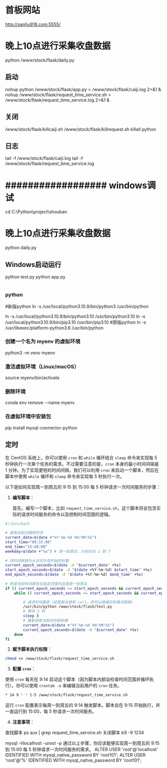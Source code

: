 # 首板网站
http://sanhu918.com:5555/

# 晚上10点进行采集收盘数据
python /www/stock/flask/daily.py

##  启动
nohup  python /www/stock/flask/app.py > /www/stock/flask/caiji.log 2>&1 &
nohup  /www/stock/flask/request_time_service.sh > /www/stock/flask/request_time_service.log 2>&1 &

## 关闭
/www/stock/flask/killcaiji.sh
/www/stock/flask/killrequest.sh
killall python

## 日志
tail -f /www/stock/flask/caiji.log
tail -f /www/stock/flask/request_time_service.log

# ################## windows调试 ##################
cd C:\Python\project\shouban
# 晚上10点进行采集收盘数据
python daily.py
##  Windows启动运行
python test.py
python app.py
# ################################################ 

### python
#新版python
ln -s /usr/local/python3.10.9/bin/python3 /usr/bin/python

ln -s /usr/local/python3.10.9/bin/python3.10 /usr/bin/python3.10
ln -s /usr/local/python3.10.9/bin/pip3.10 /usr/bin/pip3.10
#原版python
ln -s /usr/libexec/platform-python3.6 /usr/bin/python

### 创建一个名为 myenv 的虚拟环境  
python3 -m venv myenv  
  
### 激活虚拟环境（Linux/macOS）  
source myenv/bin/activate  

### 删除环境
conda env remove --name myenv

### 在虚拟环境中安装包  
pip install mysql-connector-python



## 定时

在 CentOS 系统上，你可以使用 `cron` 和 `while` 循环结合 `sleep` 命令来实现每 5 秒钟执行一次某个任务的需求。不过需要注意的是，`cron` 本身的最小时间间隔是 1 分钟。为了实现更短的时间间隔，我们可以利用 `cron` 来启动一个脚本，然后在脚本中使用 `while` 循环和 `sleep` 命令来实现每 5 秒执行一次。

以下是如何实现周一到周五的 9:15 到 15:00 每 5 秒钟请求一次时间服务的步骤：

1. **编写脚本**：

   首先，编写一个脚本，比如 `request_time_service.sh`，这个脚本将会包含实际的请求时间服务的命令以及控制时间范围的逻辑。

```bash
#!/bin/bash  
  
# 获取当前日期和时间  
current_date=$(date +"%Y-%m-%d %H:%M:%S")  
start_time="09:15:00"  
end_time="15:00:00"  
weekday=$(date +"%u") # 周一到周日，分别对应 1 到 7  
  
# 将时间转换为从当天午夜开始的秒数  
current_epoch_seconds=$(date -d "$current_date" +%s)  
start_epoch_seconds=$(date -d "$(date +%Y-%m-%d) $start_time" +%s)  
end_epoch_seconds=$(date -d "$(date +%Y-%m-%d) $end_time" +%s)  
  
# 检查当前时间是否在指定范围内且是周一到周五  
if (( current_epoch_seconds >= start_epoch_seconds && current_epoch_seconds <= end_epoch_seconds && weekday >= 1 && weekday <= 5 )); then
    while (( current_epoch_seconds >= start_epoch_seconds && current_epoch_seconds <= end_epoch_seconds )); do

        # 请求时间服务（这里假设使用 curl，你可以根据实际情况替换）  
        /usr/bin/python /www/stock/flask/test.py  
        # 等待 3 秒  
        sleep 3  
        # 重新获取当前时间和秒数  
        current_date=$(date +"%Y-%m-%d %H:%M:%S")  
        current_epoch_seconds=$(date -d "$current_date" +%s)  
    done  
fi
```

2. **赋予脚本执行权限**：

```bash
chmod +x /www/stock/flask/request_time_service.sh
```

3. **配置 `cron`**：

使用 `cron` 每天在 9:14 启动这个脚本（因为脚本内部会检查时间范围并循环执行）。你可以使用 `crontab -e` 来编辑当前用户的 `cron` 任务。

```bash
* 14 9 * * 1-5 /www/stock/flask/request_time_service.sh
```

这行 `cron` 配置表示每周一到周五的 9:14 触发脚本。脚本会在 9:15 开始执行，并一直运行到 15:00，每 5 秒请求一次时间服务。

4. **注意事项**：

查找脚本
ps aux | grep request_time_service.sh
关闭脚本
kill -9 1234

mysql -hlocalhost -uroot -p
通过以上步骤，你应该能够实现周一到周五的 9:15 到 15:00 每 5 秒钟请求一次时间服务的需求。
ALTER USER 'root'@'localhost' IDENTIFIED WITH mysql_native_password BY 'root101';
ALTER USER 'root'@'%' IDENTIFIED WITH mysql_native_password BY 'root101';
